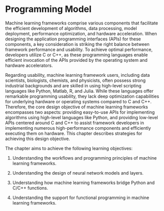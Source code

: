 # Programming Model

Machine learning frameworks comprise various components that facilitate
the efficient development of algorithms, data processing, model
deployment, performance optimization, and hardware acceleration. When
designing the application programming interfaces (APIs) for these
components, a key consideration is striking the right balance between
framework performance and usability. To achieve optimal performance,
developers utilize C or C++, as these programming languages enable
efficient invocation of the APIs provided by the operating system and
hardware accelerators.

Regarding usability, machine learning framework users, including data
scientists, biologists, chemists, and physicists, often possess strong
industrial backgrounds and are skilled in using high-level scripting
languages like Python, Matlab, R, and Julia. While these languages offer
remarkable programming usability, they lack deep optimization
capabilities for underlying hardware or operating systems compared to C
and C++. Therefore, the core design objective of machine learning
frameworks encompasses two aspects: providing easy-to-use APIs for
implementing algorithms using high-level languages like Python, and
providing low-level APIs centered around C and C++ to assist framework
developers in implementing numerous high-performance components and
efficiently executing them on hardware. This chapter describes
strategies for achieving this design objective.

The chapter aims to achieve the following learning objectives:

1.  Understanding the workflows and programming principles of machine
    learning frameworks.

2.  Understanding the design of neural network models and layers.

3.  Understanding how machine learning frameworks bridge Python and
    C/C++ functions.

4.  Understanding the support for functional programming in machine
    learning frameworks.
